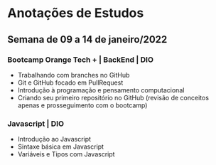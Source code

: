 # Anotações de Estudos


## Semana de 09 a 14 de janeiro/2022



### Bootcamp Orange Tech + | BackEnd | DIO

- Trabalhando com branches no GitHub
- Git e GitHub focado em PullRequest
- Introdução à programação e pensamento computacional
- Criando seu primeiro repositório no GitHub (revisão de conceitos apenas e prosseguimento com o bootcamp)

### Javascript | DIO

- Introdução ao Javascript
- Sintaxe básica em Javascript
- Variáveis e Tipos com Javascript
